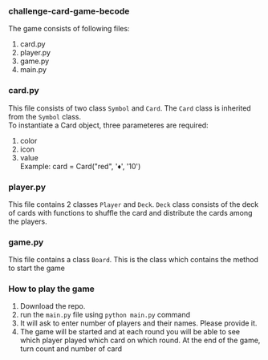 ### challenge-card-game-becode

The game consists of following files:
1. card.py  
2. player.py  
3. game.py
4. main.py 

### card.py  
This file consists of two class ```Symbol``` and ```Card```. The ```Card``` class is inherited from the ```Symbol``` class.  
To instantiate a Card object, three parameteres are required:  
1. color  
2. icon  
3. value  
Example: card = Card("red", '♦', '10')


### player.py  
This file contains 2 classes ```Player``` and ```Deck```. 
```Deck``` class consists of the deck of cards with functions to shuffle the card and distribute the cards among the players.  

### game.py 
This file contains a class ```Board```. This is the class which contains the method to start the game  

### How to play the game  
1. Download the repo.  
2. run the `main.py` file using `python main.py` command  
3. It will ask to enter number of players and their names. Please provide it.  
4. The game will be started and at each round you will be able to see which player played which card on which round. At the end of the game, turn count and number of card





